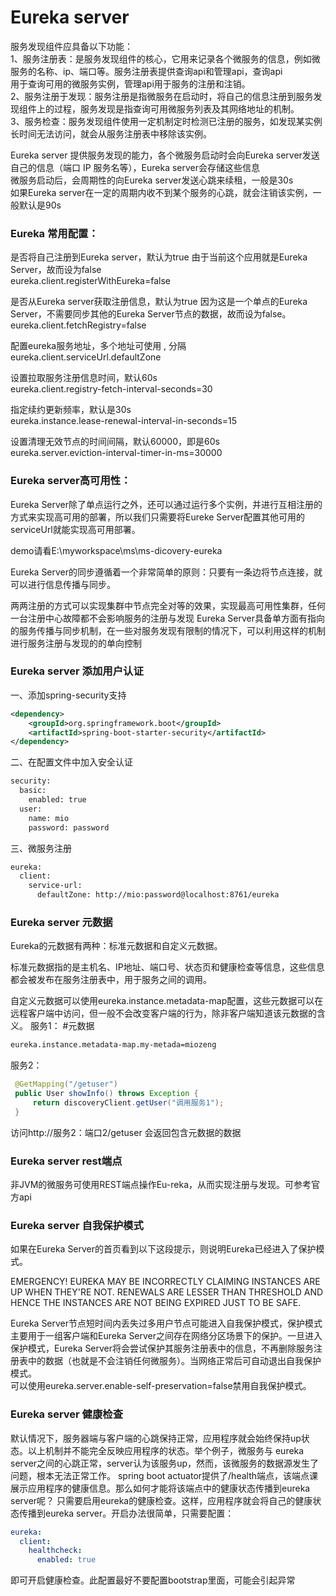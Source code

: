 # Eureka server 
服务发现组件应具备以下功能：   
1、服务注册表：是服务发现组件的核心，它用来记录各个微服务的信息，例如微服务的名称、ip、端口等。服务注册表提供查询api和管理api，查询api  
用于查询可用的微服务实例，管理api用于服务的注册和注销。   
2、服务注册于发现：服务注册是指微服务在启动时，将自己的信息注册到服务发现组件上的过程，服务发现是指查询可用微服务列表及其网络地址的机制。  
3、服务检查：服务发现组件使用一定机制定时检测已注册的服务，如发现某实例长时间无法访问，就会从服务注册表中移除该实例。  

Eureka server 提供服务发现的能力，各个微服务启动时会向Eureka server发送自己的信息（端口 IP 服务名等），Eureka server会存储这些信息  
微服务启动后，会周期性的向Eureka server发送心跳来续租，一般是30s   
如果Eureka server在一定的周期内收不到某个服务的心跳，就会注销该实例，一般默认是90s  


### Eureka 常用配置：

是否将自己注册到Eureka server，默认为true
由于当前这个应用就是Eureka Server，故而设为false  
eureka.client.registerWithEureka=false 

是否从Eureka server获取注册信息，默认为true
因为这是一个单点的Eureka Server，不需要同步其他的Eureka Server节点的数据，故而设为false。      
eureka.client.fetchRegistry=false

配置eureka服务地址，多个地址可使用 , 分隔   
eureka.client.serviceUrl.defaultZone

设置拉取服务注册信息时间，默认60s   
eureka.client.registry-fetch-interval-seconds=30

指定续约更新频率，默认是30s   
eureka.instance.lease-renewal-interval-in-seconds=15

设置清理无效节点的时间间隔，默认60000，即是60s   
eureka.server.eviction-interval-timer-in-ms=30000


### Eureka server高可用性：
Eureka Server除了单点运行之外，还可以通过运行多个实例，并进行互相注册的方式来实现高可用的部署，所以我们只需要将Eureke Server配置其他可用的serviceUrl就能实现高可用部署。
  
demo请看E:\myworkspace\ms\ms-dicovery-eureka
   
Eureka Server的同步遵循着一个非常简单的原则：只要有一条边将节点连接，就可以进行信息传播与同步。
    
两两注册的方式可以实现集群中节点完全对等的效果，实现最高可用性集群，任何一台注册中心故障都不会影响服务的注册与发现
Eureka Server具备单方面有指向的服务传播与同步机制，在一些对服务发现有限制的情况下，可以利用这样的机制进行服务注册与发现的的单向控制

### Eureka server 添加用户认证
一、添加spring-security支持  
``` xml
<dependency>
	<groupId>org.springframework.boot</groupId>
	<artifactId>spring-boot-starter-security</artifactId>
</dependency>
``` 
二、在配置文件中加入安全认证
```xml
security:  
  basic:  
    enabled: true  
  user:  
    name: mio 
    password: password     
```

三、微服务注册

```xml
eureka:  
  client:  
    service-url:  
      defaultZone: http://mio:password@localhost:8761/eureka
 ``` 
### Eureka server 元数据

Eureka的元数据有两种：标准元数据和自定义元数据。

标准元数据指的是主机名、IP地址、端口号、状态页和健康检查等信息，这些信息都会被发布在服务注册表中，用于服务之间的调用。

自定义元数据可以使用eureka.instance.metadata-map配置，这些元数据可以在远程客户端中访问，但一般不会改变客户端的行为，除非客户端知道该元数据的含义。
服务1：
#元数据
``` xml
eureka.instance.metadata-map.my-metada=miozeng
``` 
服务2：
``` java
 @GetMapping("/getuser")
 public User showInfo() throws Exception {
     return discoveryClient.getUser("调用服务1");
 }
``` 
访问http://服务2：端口2/getuser
会返回包含元数据的数据

### Eureka server rest端点
非JVM的微服务可使用REST端点操作Eu-reka，从而实现注册与发现。可参考官方api

### Eureka server 自我保护模式
如果在Eureka Server的首页看到以下这段提示，则说明Eureka已经进入了保护模式。

EMERGENCY! EUREKA MAY BE INCORRECTLY CLAIMING INSTANCES ARE UP WHEN THEY'RE NOT. RENEWALS ARE LESSER THAN THRESHOLD AND HENCE THE INSTANCES ARE NOT BEING EXPIRED JUST TO BE SAFE.

Eureka Server节点短时间内丢失过多用户节点可能进入自我保护模式，保护模式主要用于一组客户端和Eureka Server之间存在网络分区场景下的保护。一旦进入保护模式，Eureka Server将会尝试保护其服务注册表中的信息，不再删除服务注册表中的数据（也就是不会注销任何微服务）。当网络正常后可自动退出自我保护模式。    
可以使用eureka.server.enable-self-preservation=false禁用自我保护模式。
### Eureka server 健康检查
默认情况下，服务器端与客户端的心跳保持正常，应用程序就会始终保持up状态。以上机制并不能完全反映应用程序的状态。举个例子，微服务与
	eureka server之间的心跳正常，server认为该服务up，然而，该微服务的数据源发生了问题，根本无法正常工作。
	spring boot actuator提供了/health端点，该端点课展示应用程序的健康信息。那么如何才能将该端点中的健康状态传播到eureka server呢？
	只需要启用eureka的健康检查。这样，应用程序就会将自己的健康状态传播到eureka server。开启办法很简单，只需要配置：
``` yml
eureka:
  client:
    healthcheck:
      enabled: true
``` 
 即可开启健康检查。此配置最好不要配置bootstrap里面，可能会引起异常
